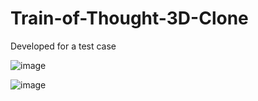 # Train-of-Thought-3D-Clone
 
Developed for a test case

![image](https://user-images.githubusercontent.com/30018589/221980872-723af90e-93d3-4c0c-9a1c-8163d1926957.png)

![image](https://user-images.githubusercontent.com/30018589/221980921-a070c763-5342-4717-8e55-8a1fff665d3d.png)
